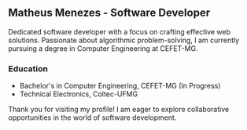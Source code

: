 ## Matheus Menezes - Software Developer

Dedicated software developer with a focus on crafting effective web solutions. Passionate about algorithmic problem-solving, I am currently pursuing a degree in Computer Engineering at CEFET-MG.

### Education
- Bachelor's in Computer Engineering, CEFET-MG (In Progress)
- Technical Electronics, Coltec-UFMG

Thank you for visiting my profile! I am eager to explore collaborative opportunities in the world of software development.
